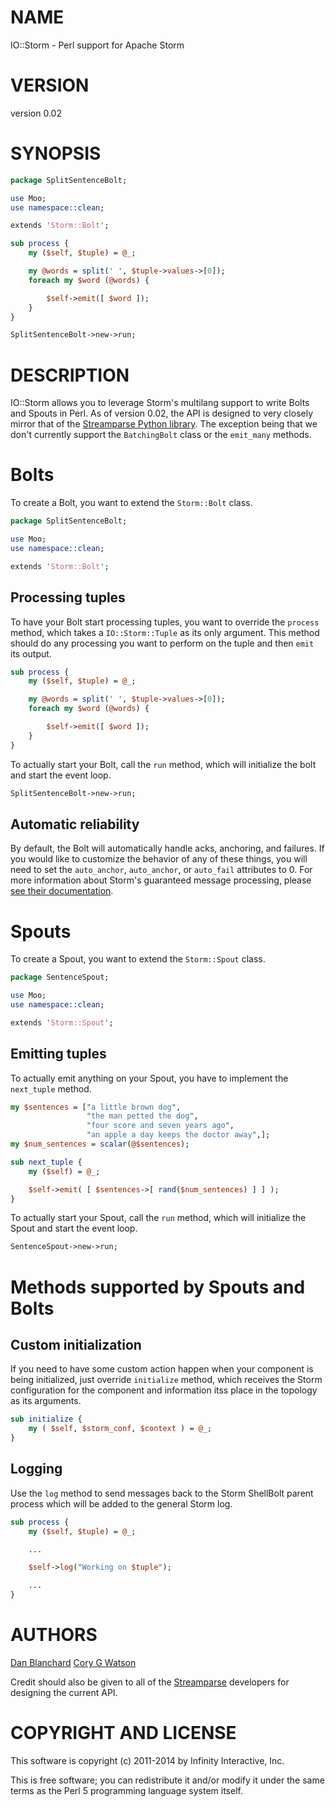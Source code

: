 # NAME

IO::Storm - Perl support for Apache Storm

# VERSION

version 0.02

# SYNOPSIS

```perl
package SplitSentenceBolt;

use Moo;
use namespace::clean;

extends 'Storm::Bolt';

sub process {
    my ($self, $tuple) = @_;

    my @words = split(' ', $tuple->values->[0]);
    foreach my $word (@words) {

        $self->emit([ $word ]);
    }
}

SplitSentenceBolt->new->run;
```

# DESCRIPTION

IO::Storm allows you to leverage Storm's multilang support to write Bolts and
Spouts in Perl.  As of version 0.02, the API is designed to very closely mirror
that of the [Streamparse Python library](http://streamparse.readthedocs.org/en/latest/api.html).  The exception being that we don't currently support
the `BatchingBolt` class or the `emit_many` methods.

# Bolts

To create a Bolt, you want to extend the `Storm::Bolt` class.

```perl
package SplitSentenceBolt;

use Moo;
use namespace::clean;

extends 'Storm::Bolt';
```

## Processing tuples

To have your Bolt start processing tuples, you want to override the `process`
method, which takes a `IO::Storm::Tuple` as its only argument.  This method
should do any processing you want to perform on the tuple and then `emit` its
output.

```perl
sub process {
    my ($self, $tuple) = @_;

    my @words = split(' ', $tuple->values->[0]);
    foreach my $word (@words) {

        $self->emit([ $word ]);
    }
}
```

To actually start your Bolt, call the `run` method, which will initialize the
bolt and start the event loop.

```perl
SplitSentenceBolt->new->run;
```


## Automatic reliability

By default, the Bolt will automatically handle acks, anchoring, and
failures.  If you would like to customize the behavior of any of these things,
you will need to set the `auto_anchor`, `auto_anchor`, or `auto_fail`
attributes to 0.  For more information about Storm's guaranteed message
processing, please [see their documentation](https://storm.incubator.apache.org/documentation/Guaranteeing-message-processing.html#what-is-storms-reliability-api).


# Spouts

To create a Spout, you want to extend the `Storm::Spout` class.

```perl
package SentenceSpout;

use Moo;
use namespace::clean;

extends 'Storm::Spout';
```

## Emitting tuples

To actually emit anything on your Spout, you have to implement the `next_tuple`
method.

```perl
my $sentences = ["a little brown dog",
                 "the man petted the dog",
                 "four score and seven years ago",
                 "an apple a day keeps the doctor away",];
my $num_sentences = scalar(@$sentences);

sub next_tuple {
    my ($self) = @_;

    $self->emit( [ $sentences->[ rand($num_sentences) ] ] );
}
```

To actually start your Spout, call the `run` method, which will initialize the
Spout and start the event loop.

```perl
SentenceSpout->new->run;
```


# Methods supported by Spouts and Bolts

## Custom initialization

If you need to have some custom action happen when your component is being
initialized, just override `initialize` method, which receives the Storm
configuration for the component and information itss place in the topology as
its arguments.

```perl
sub initialize {
    my ( $self, $storm_conf, $context ) = @_;
}
```

## Logging

Use the `log` method to send messages back to the Storm ShellBolt parent
process which will be added to the general Storm log.

```perl
sub process {
    my ($self, $tuple) = @_;

    ...

    $self->log("Working on $tuple");

    ...
}
```

# AUTHORS

[Dan Blanchard](mailto:dblanchard@ets.org)
[Cory G Watson](mailto:gphat@cpan.org)

Credit should also be given to all of the [Streamparse](https://github.com/Parsely/streamparse) developers for designing the current API.

# COPYRIGHT AND LICENSE

This software is copyright (c) 2011-2014 by Infinity Interactive, Inc.

This is free software; you can redistribute it and/or modify it under
the same terms as the Perl 5 programming language system itself.